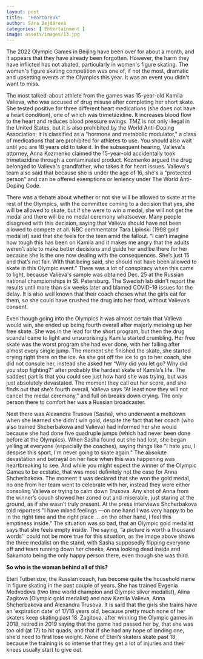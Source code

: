 ```yaml
---
layout: post
title:  "Heartbreak"
author: Sára Dejdárová
categories: [ Entertainment ]
image: assets/images/13.jpg
---
```

The 2022 Olympic Games in Beijing have been over for about a month, and it appears that they have already been forgotten. However, the harm they have inflicted has not abated, particularly in women's figure skating. The women's figure skating competition was one of, if not the most, dramatic and upsetting events at the Olympics this year. It was an event you didn't want to miss.

The most talked-about athlete from the games was 15-year-old Kamila Valieva, who was accused of drug misuse after completing her short skate. She tested positive for three different heart medications (she does not have a heart condition), one of which was trimetazidine. It increases blood flow to the heart and reduces blood pressure swings. TMZ is not only illegal in the United States, but it is also prohibited by the World Anti-Doping Association; it is classified as a "hormone and metabolic modulator," a class of medications that are prohibited for athletes to use. You should also wait until you are 18 years old to take it. In the subsequent hearing, Valieva's attorney, Anna Kozmenko claimed the 15-year-old accidentally took trimetazidine through a contaminated product. Kozmenko argued the drug belonged to Valieva's grandfather, who takes it for heart issues. Valieva's team also said that because she is under the age of 16, she's a "protected person" and can be offered exemptions or leniency under The World Anti-Doping Code.

There was a debate about whether or not she will be allowed to skate at the rest of the Olympics, with the committee coming to a decision that yes, she will be allowed to skate, but if she were to win a medal, she will not get the medal and there will be no medal ceremony whatsoever. Many people disagreed with this decision, saying that Valieva should have not been allowed to compete at all. NBC commentator Tara Lipinski (1998 gold medalist) said that she feels for the teen amid the fallout. “I can’t imagine how tough this has been on Kamila and it makes me angry that the adults weren’t able to make better decisions and guide her and be there for her because she is the one now dealing with the consequences. She’s just 15 and that’s not fair. With that being said, she should not have been allowed to skate in this Olympic event.” There was a lot of conspiracy when this came to light, because Valieva's sample was obtained Dec. 25 at the Russian national championships in St. Petersburg. The Swedish lab didn't report the results until more than six weeks later and blamed COVID-19 issues for the delay. It is also well known that their coach choses what the girls eat for them, so she could have crushed the drug into her food, without Valieva’s consent.

Even though going into the Olympics it was almost certain that Valieva would win, she ended up being fourth overall after majorly messing up her free skate. She was in the lead for the short program, but then the drug scandal came to light and unsurprisingly Kamila started crumbling. Her free skate was the worst program she had ever done, with her falling after almost every single jump. The moment she finished the skate, she started crying right there on the ice. As she got off the ice to go to her coach, she did not console her, instead she asked her “Why did you let go? Why did you stop fighting?” after probably the hardest skate of Kamila’s life. The saddest part is that you could see just how hard she was trying, but was just absolutely devastated. The moment they call out her score, and she finds out that she’s fourth overall, Valieva says “At least now they will not cancel the medal ceremony,” and full on breaks down crying. The only person there to comfort her was a Russian broadcaster. 

Next there was Alexandra Trusova (Sasha), who underwent a meltdown when she learned she didn't win gold, despite the fact that her coach (who also trained Shcherbakova and Valieva) had informed her she would because she had done five quadruple jumps (which had never been done before at the Olympics). When Sasha found out she had lost, she began yelling at everyone (especially the coaches), saying things like "I hate you, I despise this sport, I'm never going to skate again." The absolute devastation and betrayal on her face when this was happening was heartbreaking to see. And while you might expect the winner of the Olympic Games to be ecstatic, that was most definitely not the case for Anna Shcherbakova. The moment it was declared that she won the gold medal, no one from her team went to celebrate with her, instead they were either consoling Valieva or trying to calm down Trusova. Any shot of Anna from the winner’s couch showed her zoned out and miserable, just staring at the ground, as if she wasn’t truly present. At the press interviews Shcherbakova told reporters "I have mixed feelings —on one hand I was very happy to be in the right time and the right place … on the other hand, I feel this emptiness inside.” The situation was so bad, that an Olympic gold medalist says that she feels empty inside. The saying, “a picture is worth a thousand words'' could not be more true for this situation, as the image above shows the three medalist on the stand, with Sasha supposedly flipping everyone off and tears running down her cheeks, Anna looking dead inside and Sakamoto being the only happy person there, even though she was third.

**So who is the woman behind all of this?**

Eteri Tutberidze, the Russian coach, has become quite the household name in figure skating in the past couple of years. She has trained Evgenia Medvedeva (two time world champion and Olympic silver medalist), Alina Zagitova (Olympic gold medalist) and now Kamila Valieva, Anna Shcherbakova and Alexandra Trusova. It is said that the girls she trains have an ‘expiration date’ of 17/18 years old, because pretty much none of her skaters keep skating past 18. Zagitova, after winning the Olympic games in 2018, retired in 2019 saying that the game had passed her by, that she was too old (at 17) to hit quads, and that if she had any hope of landing one, she'd need to first lose weight. None of Eteri’s skaters skate past 18, because the training is so intense that they get a lot of injuries and their knees usually start to give out. 

